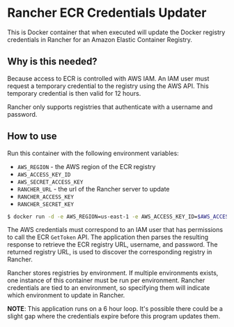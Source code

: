 # Rancher ECR Credentials Updater

This is Docker container that when executed will update the Docker registry credentials in Rancher for an Amazon Elastic Container Registry.

## Why is this needed?

Because access to ECR is controlled with AWS IAM.
An IAM user must request a temporary credential to the registry using the AWS API.
This temporary credential is then valid for 12 hours.

Rancher only supports registries that authenticate with a username and password.

## How to use

Run this container with the following environment variables:
* `AWS_REGION` - the AWS region of the ECR registry
* `AWS_ACCESS_KEY_ID`
* `AWS_SECRET_ACCESS_KEY`
* `RANCHER_URL` - the url of the Rancher server to update
* `RANCHER_ACCESS_KEY`
* `RANCHER_SECRET_KEY`

```bash
$ docker run -d -e AWS_REGION=us-east-1 -e AWS_ACCESS_KEY_ID=$AWS_ACCESS_KEY_ID -e AWS_SECRET_ACCESS_KEY=$AWS_SECRET_ACCESS_KEY -e RANCHER_URL=http://rancher.mydomain.com -e RANCHER_ACCESS_KEY=$RANCHER_ACCESS_KEY -e RANCHER_SECRET_KEY=$RANCHER_SECRET_KEY objectpartners/rancher-ecr-credentials:latest
```

The AWS credentials must correspond to an IAM user that has permissions to call the ECR `GetToken` API.
The application then parses the resulting response to retrieve the ECR registry URL, username, and password.
The returned registry URL, is used to discover the corresponding registry in Rancher.

Rancher stores registries by environment.
If multiple environments exists, one instance of this container must be run per environment.
Rancher credentials are tied to an environment, so specifying them will indicate which environment to update in Rancher.

__NOTE__: This application runs on a 6 hour loop. It's possible there could be a slight gap where the credentials expire before this program updates them.
